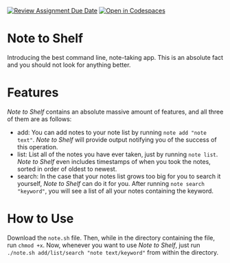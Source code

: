 [![Review Assignment Due Date](https://classroom.github.com/assets/deadline-readme-button-22041afd0340ce965d47ae6ef1cefeee28c7c493a6346c4f15d667ab976d596c.svg)](https://classroom.github.com/a/x_3ULh4W)
[![Open in Codespaces](https://classroom.github.com/assets/launch-codespace-2972f46106e565e64193e422d61a12cf1da4916b45550586e14ef0a7c637dd04.svg)](https://classroom.github.com/open-in-codespaces?assignment_repo_id=17710152)
# Note to Shelf

<!--

Create a shell script that functions as a command-line note-taking tool. This tool should help you quickly capture and organize thoughts, reminders, and tasks directly from the terminal.

## Requirements

- The script must support the following commands:
    - Add a new note: `note add "Your note text here"`
    - List all notes: `note list`
    - Search notes: `note search "keyword"`
- Implementation requirements:
    - Store notes in a text file with proper date/time stamps
    - Include error handling for all commands
    - Implement input validation
    - Add proper logging for debugging

## Testing Criteria

Your script will be tested against the following scenarios:

- Adding notes with special characters
- Proper file operations (read/write)
- Correct date/time formatting
- Search functionality accuracy
- Proper exit codes for success/failure

## Example Usage

```bash
#!/bin/bash

# Add a note
$ ./note.sh add "Schedule dentist appointment"
Note added successfully

# List all notes
$ ./note.sh list
2025-01-06 12:04:06 - Schedule dentist appointment
2025-01-06 12:05:04 - Buy groceries

# Search notes
$ ./note.sh search "dentist"
2025-01-06 12:04:06 - Schedule dentist appointment
```

## Tips and Tricks

You might find the following resources helpful for completing this assignment:

- https://www.redhat.com/en/blog/arguments-options-bash-scripts
- https://linuxhint.com/bash_append_line_to_file/
- https://linuxconfig.org/how-to-find-a-string-or-text-in-a-file-on-linux
- https://www.geeksforgeeks.org/create-timestamp-variable-in-bash-script/

-->

Introducing the best command line, note-taking app. This is an absolute fact and you should not look for anything better.

# Features

*Note to Shelf* contains an absolute massive amount of features, and all three of them are as follows:

- add: You can add notes to your note list by running `note add "note text"`. *Note to Shelf* will provide output notifying you of the success of this operation.
- list: List all of the notes you have ever taken, just by running `note list`. *Note to Shelf* even includes timestamps of when you took the notes, sorted in order of oldest to newest.
- search: In the case that your notes list grows too big for you to search it yourself, *Note to Shelf* can do it for you. After running `note search "keyword"`, you will see a list of all your notes containing the keyword.

# How to Use

Download the `note.sh` file. Then, while in the directory containing the file, run `chmod +x`. Now, whenever you want to use *Note to Shelf*, just run `./note.sh add/list/search "note text/keyword"` from within the directory.
